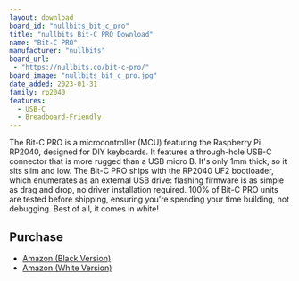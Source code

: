 ```yaml
---
layout: download
board_id: "nullbits_bit_c_pro"
title: "nullbits Bit-C PRO Download"
name: "Bit-C PRO"
manufacturer: "nullbits"
board_url:
 - "https://nullbits.co/bit-c-pro/"
board_image: "nullbits_bit_c_pro.jpg"
date_added: 2023-01-31
family: rp2040
features:
  - USB-C
  - Breadboard-Friendly
---
```


The Bit-C PRO is a microcontroller (MCU) featuring the Raspberry Pi RP2040, designed for DIY keyboards. It features a through-hole USB-C connector that is more rugged than a USB micro B. It's only 1mm thick, so it sits slim and low. The Bit-C PRO ships with the RP2040 UF2 bootloader, which enumerates as an external USB drive: flashing firmware is as simple as drag and drop, no driver installation required. 100% of Bit-C PRO units are tested before shipping, ensuring you're spending your time building, not debugging. Best of all, it comes in white!

## Purchase
* [Amazon (Black Version)](https://amzn.to/3kW7My2)
* [Amazon (White Version)](https://amzn.to/3HKOzs4)